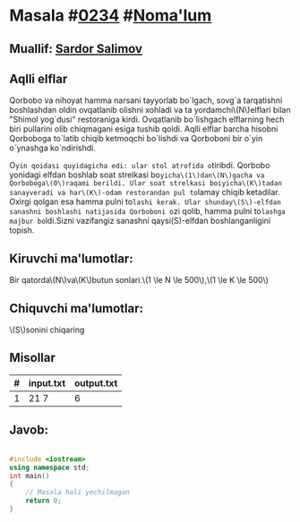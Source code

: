 
<h1>Masala #<a href="https://robocontest.uz/tasks/0234">0234</a> #<a href="https://robocontest.uz/tasks?category=1">Noma'lum</a></h1>
<h2> Muallif: <a href="https://robocontest.uz/profile/ds_forrest">Sardor Salimov</a></h2>
<h2>Aqlli elflar</h2>
<p>Qorbobo va nihoyat hamma narsani tayyorlab bo`lgach, sovg`a tarqatishni boshlashdan oldin ovqatlanib olishni xohladi va ta yordamchi\(N\)elflari bilan "Shimol yog`dusi" restoraniga kirdi. Ovqatlanib bo`lishgach elflarning hech biri pullarini olib chiqmagani esiga tushib qoldi. Aqlli elflar barcha hisobni Qorboboga to`latib chiqib ketmoqchi bo`lishdi va Qorboboni bir o`yin o`ynashga ko`ndirishdi.

O`yin qoidasi quyidagicha edi: ular stol atrofida o`tiribdi. Qorbobo yonidagi elfdan boshlab soat strelkasi bo`yicha\(1\)dan\(N\)gacha va Qorboboga\(0\)raqami berildi. Ular soat strelkasi boiyicha\(K\)tadan sanayveradi va har\(K\)-odam restorandan pul to`lamay chiqib ketadilar. Oxirgi qolgan esa hamma pulni to`lashi kerak. Ular shunday\(S\)-elfdan sanashni boshlashi natijasida Qorboboni o`zi qolib, hamma pulni to`lashga majbur bo`ldi.Sizni vazifangiz sanashni qaysi\(S\)-elfdan boshlanganligini topish.</p>
<h2>Kiruvchi ma'lumotlar:</h2>
<p>Bir qatorda\(N\)va\(K\)butun sonlari.\(1 \le N \le 500\),\(1 \le K \le 500\)</p>
<h2>Chiquvchi ma'lumotlar:</h2>
<p>\(S\)sonini chiqaring</p>
<h2>Misollar</h2>
<table>
    <thead>
        <tr>
            <th>#</th>
            <th>input.txt</th>
            <th>output.txt</th>
        </tr>
    </thead>
    <tbody>
            <tr>
                <td>1</td>
                <td>21 7</td>
                <td>6</td>
            </tr>
    </tbody>
    </table>
    
<h2>Javob:</h2>

######
```cpp
#include <iostream>
using namespace std;
int main()
{
    // Masala hali yechilmagan
    return 0;
}
```
